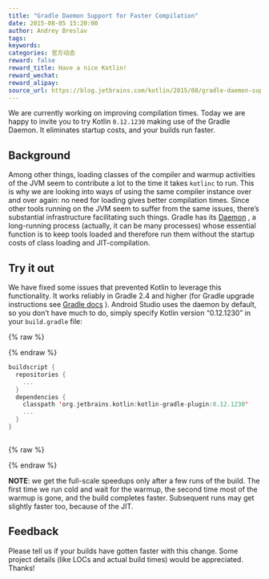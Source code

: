 ```yaml
---
title: "Gradle Daemon Support for Faster Compilation"
date: 2015-08-05 15:20:00
author: Andrey Breslav
tags:
keywords:
categories: 官方动态
reward: false
reward_title: Have a nice Kotlin!
reward_wechat:
reward_alipay:
source_url: https://blog.jetbrains.com/kotlin/2015/08/gradle-daemon-support-for-faster-compilation/
---
```


We are currently working on improving compilation times. Today we are happy to invite you to try Kotlin <code>0.12.1230</code> making use of the Gradle Daemon. It eliminates startup costs, and your builds run faster. <span id="more-2419"></span>
## Background

Among other things, loading classes of the compiler and warmup activities of the JVM seem to contribute a lot to the time it takes <code>kotlinc</code> to run. This is why we are looking into ways of using the same compiler instance over and over again: no need for loading gives better compilation times.
Since other tools running on the JVM seem to suffer from the same issues, there’s substantial infrastructure facilitating such things. Gradle has its  [Daemon](https://docs.gradle.org/current/userguide/gradle_daemon.html) , a long-running process (actually, it can be many processes) whose essential function is to keep tools loaded and therefore run them without the startup costs of class loading and JIT-compilation.
## Try it out

We have fixed some issues that prevented Kotlin to leverage this functionality. It works reliably in Gradle 2.4 and higher (for Gradle upgrade instructions see  [Gradle docs](https://docs.gradle.org/current/userguide/gradle_wrapper.html) ). Android Studio uses the daemon by default, so you don’t have much to do, simply specify Kotlin version “0.12.1230” in your <code>build.gradle</code> file:

{% raw %}
<p></p>
{% endraw %}

```kotlin
buildscript {
  repositories {
    ...
  }
  dependencies {
    classpath 'org.jetbrains.kotlin:kotlin-gradle-plugin:0.12.1230'
    ...
  }
}
 
```

{% raw %}
<p></p>
{% endraw %}

<strong>NOTE</strong>: we get the full-scale speedups only after a few runs of the build. The first time we run cold and wait for the warmup, the second time most of the warmup is gone, and the build completes faster. Subsequent runs may get slightly faster too, because of the JIT.
## Feedback

Please tell us if your builds have gotten faster with this change. Some project details (like LOCs and actual build times) would be appreciated.
Thanks!
